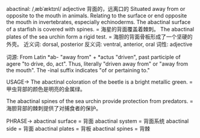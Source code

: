 abactinal: /ˌæbˈæktɪnl/
adjective
背面的，远离口的
Situated away from or opposite to the mouth in animals.  Relating to the surface or end opposite the mouth in invertebrates, especially echinoderms.
The abactinal surface of a starfish is covered with spines. = 海星的背面覆盖着棘刺。
The abactinal plates of the sea urchin form a rigid test. = 海胆的背面骨板形成了一个坚硬的外壳。
近义词: dorsal, posterior
反义词: ventral, anterior, oral
词性: adjective

词源:
From Latin *ab- "away from" + *actus "driven", past participle of agere "to drive, do, act".  Thus, literally "driven away from" or "away from the mouth".  The -inal suffix indicates "of or pertaining to."


USAGE->
The abactinal coloration of the beetle is a bright metallic green. = 甲虫背部的颜色是明亮的金属绿。

The abactinal spines of the sea urchin provide protection from predators. = 海胆背部的棘刺提供了对捕食者的保护。


PHRASE->
abactinal surface = 背面
abactinal system = 背面系统
abactinal side = 背面
abactinal plates = 背板
abactinal spines = 背棘
